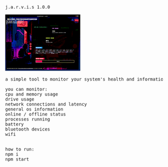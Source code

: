 <pre>j.a.r.v.i.s 1.0.0

<img src="https://raw.githubusercontent.com/thayssn/jarvis/master/src/screenshot.gif" width="240"/>

a simple tool to monitor your system's health and information made with Electron

you can monitor:
cpu and memory usage
drive usage
network connections and latency
general os information
online / offline status
processes running
battery
bluetooth devices
wifi


how to run:
npm i
npm start


</pre>
